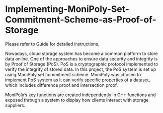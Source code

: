 # Implementing-MoniPoly-Set-Commitment-Scheme-as-Proof-of-Storage

Please refer to Guide for detailed instructions.

Nowadays, cloud storage system has become a common platform to store data online. One of the approaches to 
ensure data security and integrity is by Proof of Storage (PoS). PoS is a cryptographic 
protocol implemented to verify the integrity of stored data. In this project, the PoS system is set up using MoniPoly set 
commitment scheme. MoniPoly was chosen to implement PoS system as it can verify specific properties of a dataset, which includes difference 
proof and intersection proof. 

MoniPoly’s key functions are created independently in C++ functions and exposed through a system to display 
how clients interact with storage suppliers. 
